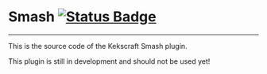 # Smash [![Status Badge](https://github.com/ClientDNS/Smash/actions/workflows/build.yml/badge.svg?branch=master)](https://github.com/ClientDNS/Smash/actions/workflows/build.yml)

<hr>
This is the source code of the Kekscraft Smash plugin.

This plugin is still in development and should not be used yet!
